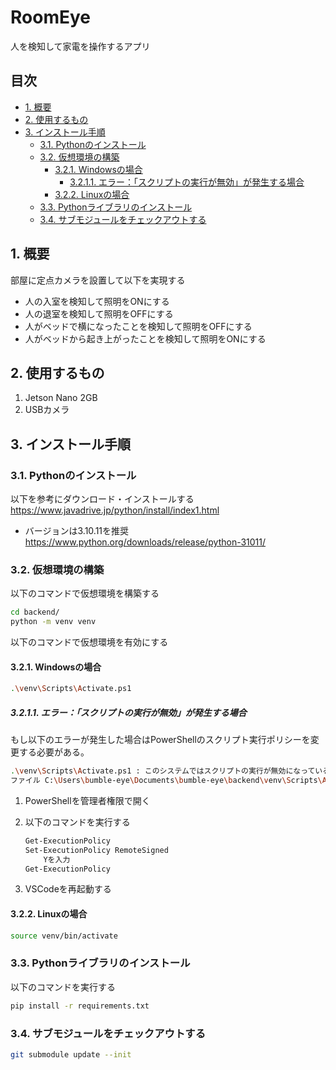 <!-- omit in toc -->
# RoomEye

人を検知して家電を操作するアプリ

<!-- omit in toc -->
## 目次

- [1. 概要](#1-概要)
- [2. 使用するもの](#2-使用するもの)
- [3. インストール手順](#3-インストール手順)
  - [3.1. Pythonのインストール](#31-pythonのインストール)
  - [3.2. 仮想環境の構築](#32-仮想環境の構築)
    - [3.2.1. Windowsの場合](#321-windowsの場合)
      - [3.2.1.1. エラー：「スクリプトの実行が無効」が発生する場合](#3211-エラースクリプトの実行が無効が発生する場合)
    - [3.2.2. Linuxの場合](#322-linuxの場合)
  - [3.3. Pythonライブラリのインストール](#33-pythonライブラリのインストール)
  - [3.4. サブモジュールをチェックアウトする](#34-サブモジュールをチェックアウトする)

## 1. 概要

部屋に定点カメラを設置して以下を実現する

- 人の入室を検知して照明をONにする
- 人の退室を検知して照明をOFFにする
- 人がベッドで横になったことを検知して照明をOFFにする
- 人がベッドから起き上がったことを検知して照明をONにする

## 2. 使用するもの

1. Jetson Nano 2GB
1. USBカメラ

## 3. インストール手順

### 3.1. Pythonのインストール

以下を参考にダウンロード・インストールする\
<https://www.javadrive.jp/python/install/index1.html>

- バージョンは3.10.11を推奨\
    <https://www.python.org/downloads/release/python-31011/>

### 3.2. 仮想環境の構築

以下のコマンドで仮想環境を構築する

~~~bash
cd backend/
python -m venv venv
~~~

以下のコマンドで仮想環境を有効にする

#### 3.2.1. Windowsの場合

~~~bash
.\venv\Scripts\Activate.ps1
~~~

##### 3.2.1.1. エラー：「スクリプトの実行が無効」が発生する場合

もし以下のエラーが発生した場合はPowerShellのスクリプト実行ポリシーを変更する必要がある。

~~~bash
.\venv\Scripts\Activate.ps1 : このシステムではスクリプトの実行が無効になっているため、
ファイル C:\Users\bumble-eye\Documents\bumble-eye\backend\venv\Scripts\Activate.ps1 を読み込むことができません。
~~~

1. PowerShellを管理者権限で開く
1. 以下のコマンドを実行する

    ~~~bash
    Get-ExecutionPolicy
    Set-ExecutionPolicy RemoteSigned
        Yを入力
    Get-ExecutionPolicy
    ~~~

1. VSCodeを再起動する

#### 3.2.2. Linuxの場合

~~~bash
source venv/bin/activate
~~~

### 3.3. Pythonライブラリのインストール

以下のコマンドを実行する

~~~bash
pip install -r requirements.txt
~~~

### 3.4. サブモジュールをチェックアウトする

~~~bash
git submodule update --init
~~~
